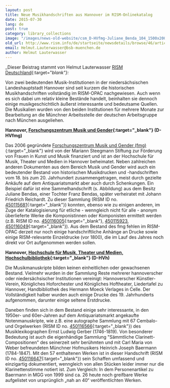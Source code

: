```yaml
---
layout: post
title: Neue Musikhandschriften aus Hannover im RISM-Onlinekatalog
date: 2015-07-30
lang: de
post: true
category: library_collections
image: "/images/news-old-website/csm_D-HVfmg-Juliane_Benda_104_1500x2000_600KB_01_3d0a6343cb.jpg"
old_url: http://www.rism.info/de/startseite/newsdetails/browse/46/article/64/two-significant-hanover-collections-now-in-rism.html
email: Helmut.Lauterwasser@bsb-muenchen.de
author: Helmut Lauterwasser
---
```


_Dieser Beistrag stammt von Helmut Lauterwasser [RISM Deutschland](https://de.rism.info/de/index.html){:target="_blank"}:_

Von zwei bedeutenden Musik-Institutionen in der niedersächsischen Landeshauptstadt Hannover sind seit kurzem die historischen Musikhandschriften vollständig im RISM-OPAC nachgewiesen. Auch wenn es sich dabei um relativ kleine Bestände handelt, beinhalten sie dennoch einige musikgeschichtlich äußerst interessante und bedeutsame Quellen. Die Musikalien wurden von den beiden Institutionen für mehrere Monate zur Bearbeitung an die Münchner Arbeitsstelle der deutschen Arbeitsgruppe nach München ausgeliehen.

**Hannover, [Forschungszentrum Musik und Gender](https://opac.rism.info/search?View=rism&siglum=D-HVfmg){:target="_blank"} (D-HVfmg)**

Das 2006 gegründete [Forschungszentrum Musik und Gender (fmg)](http://www.fmg.hmtm-hannover.de/de/start/){:target="_blank"} wird von der Mariann Steegmann Stiftung zur Förderung von Frauen in Kunst und Musik finanziert und ist an der Hochschule für Musik, Theater und Medien in Hannover beheimatet. Neben zahlreichen anderen Dokumenten aus dem Bereich Musik und Gender wird auch ein bedeutender Bestand von historischen Musikdrucken und -handschriften vom 18. bis zum 20. Jahrhundert zusammengetragen, meist durch gezielte Ankäufe auf dem Antiquariatsmarkt aber auch durch Schenkungen. Ein Beispiel dafür ist eine Sammelhandschrift (s. Abbildung) aus dem Besitz Juliane Bendas, einer Tochter Franz Bendas, später verheiratet mit Johann Friedrich Reichardt. Zu dieser Sammlung (RISM ID no. [450115681](https://opac.rism.info/search?id=450115681){:target="_blank"}) konnten, ebenso wie zu einigen anderen, im Zuge der Katalogisierung für etliche - wenngleich nicht für alle - anonym überlieferte Werke die Komponistinnen oder Komponisten ermittelt werden (z.B. RISM ID no. [450116005](https://opac.rism.info/search?id=450116005){:target="_blank"}, [450115923](https://opac.rism.info/search?id=450115923), [450116049](https://opac.rism.info/search?id=450116049){:target="_blank"}). Aus dem Bestand des fmg fehlen im RISM-OPAC derzeit nur noch einige handschriftliche Anhänge an Drucke sowie einige RISM-relevante Einzeldrucke (vor 1800), die im Lauf des Jahres noch direkt vor Ort aufgenommen werden sollen.

**Hannover, [Hochschule für Musik, Theater und Medien, Hochschulbibliothek](https://opac.rism.info/search?View=rism&siglum=D-HVh){:target="_blank"} (D-HVh)**

Die Musikmanuskripte bilden keinen einheitlichen oder gewachsenen Bestand. Vielmehr wurden in der Sammlung Reste mehrerer hannoverscher oder niedersächsischer Institutionen vereinigt: Hannoverscher Künstler-Verein, Königliches Hoforchester und Königliches Hoftheater, Liedertafel zu Hannover, Handbibliothek des Hermann Moeck Verlages in Celle. Der Vollständigkeit halber wurden auch einige Drucke des 19. Jahrhunderts aufgenommen, darunter einige seltene Erstdrucke.

Daneben finden sich in dem Bestand einige sehr interessante, in den 1950er- und 60er-Jahren auf dem Antiquariatsmarkt angekaufte Notenmanuskripte, wie z.B. eine autographe Sammlung mit 67 Cembalo- und Orgelwerken (RISM ID no. [450116566](https://opac.rism.info/search?id=450116566){:target="_blank"}) des Musiklexikographen Ernst Ludwig Gerber (1746-1819). Von besonderer Bedeutung ist auch die eigenhändige Sammlung "Sämmtliche Clarinett-Compositionen" des seinerzeit sehr berühmten und mit Carl Maria von Weber befreundeten Münchner Hofmusikers Heinrich Joseph Baermann (1784-1847). Mit den 57 enthaltenen Werken ist in dieser Handschrift (RISM ID no. [450116647](https://opac.rism.info/search?id=450116647){:target="_blank"}) sein Schaffen umfassend und einzigartig dokumentiert, wenngleich von allen Stücken leider immer nur die Klarinettenstimme notiert ist. Zum Vergleich: In dem Personenartikel zu Baermann in MGG von 1999 sind ca. 26 heute noch greifbare Werke aufgelistet von ursprünglich „nah an 40“ veröffentlichten Werken.
